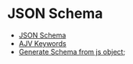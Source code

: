 # JSON Schema

* [JSON Schema](https://json-schema.org/understanding-json-schema/structuring.html)
* [AJV Keywords](https://ajv.js.org/keywords.html)
* [Generate Schema from js object](https://www.jsonschema.net/);
